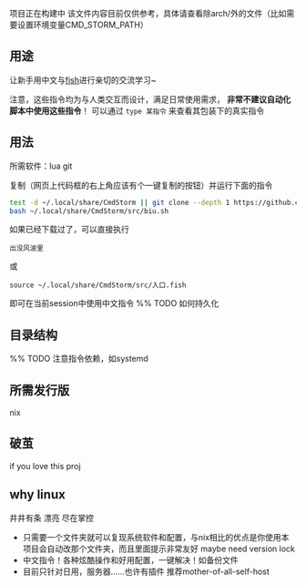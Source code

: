 项目正在构建中
该文件内容目前仅供参考，具体请查看除arch/外的文件（比如需要设置环境变量CMD_STORM_PATH）

## 用途

让新手用中文与[fish](fishshell.com/)进行亲切的交流学习~

注意，这些指令均为与人类交互而设计，满足日常使用需求， **非常不建议自动化脚本中使用这些指令**！ 
可以通过 `type 某指令` 来查看其包装下的真实指令

## 用法

所需软件：lua git

复制（网页上代码框的右上角应该有个一键复制的按钮）并运行下面的指令
```sh
test -d ~/.local/share/CmdStorm || git clone --depth 1 https://github.com/AmourAmer/CmdStorm.git ~/.local/share/CmdStorm 
bash ~/.local/share/CmdStorm/src/biu.sh
```

如果已经下载过了，可以直接执行
```fish
出没风波里
```
或
```fish
source ~/.local/share/CmdStorm/src/入口.fish 
```
即可在当前session中使用中文指令
%% TODO 如何持久化

## 目录结构

%% TODO 注意指令依赖，如systemd

## 所需发行版

nix

## 破茧

if you love this proj

## why linux
井井有条
漂亮
尽在掌控

- 只需要一个文件夹就可以复现系统软件和配置，与nix相比的优点是你使用本项目会自动改那个文件夹，而且里面提示非常友好 maybe need version lock
- 中文指令！各种炫酷操作和好用配置，一键解决！如备份文件
- 目前只针对日用，服务器……也许有插件 推荐mother-of-all-self-host
